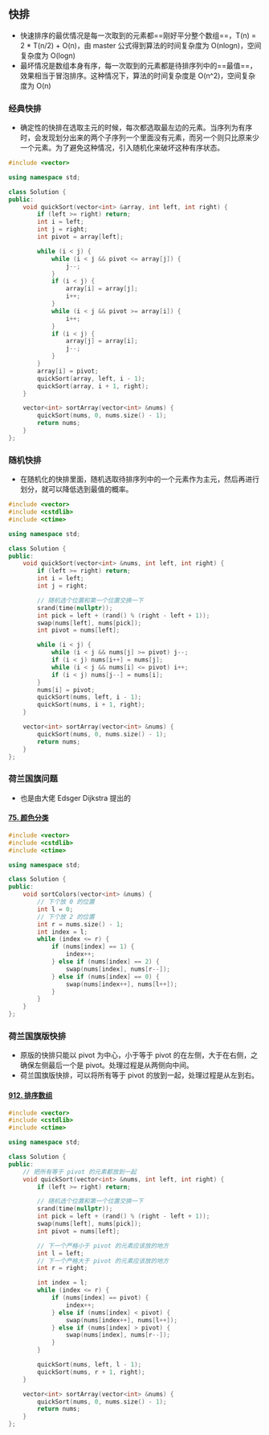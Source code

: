 ## 快排

- 快速排序的最优情况是每一次取到的元素都==刚好平分整个数组==，T(n) = 2 * T(n/2) + O(n)，由 master 公式得到算法的时间复杂度为 O(nlogn)，空间复杂度为 O(logn)
- 最坏情况是数组本身有序，每一次取到的元素都是待排序列中的==最值==，效果相当于冒泡排序。这种情况下，算法的时间复杂度是 O(n\^2)，空间复杂度为 O(n)

### 经典快排

- 确定性的快排在选取主元的时候，每次都选取最左边的元素。当序列为有序时，会发现划分出来的两个子序列一个里面没有元素，而另一个则只比原来少一个元素。为了避免这种情况，引入随机化来破坏这种有序状态。

```c++
#include <vector>

using namespace std;

class Solution {
public:
    void quickSort(vector<int> &array, int left, int right) {
        if (left >= right) return;
        int i = left;
        int j = right;
        int pivot = array[left];

        while (i < j) {
            while (i < j && pivot <= array[j]) {
                j--;
            }
            if (i < j) {
                array[i] = array[j];
                i++;
            }
            while (i < j && pivot >= array[i]) {
                i++;
            }
            if (i < j) {
                array[j] = array[i];
                j--;
            }
        }
        array[i] = pivot;
        quickSort(array, left, i - 1);
        quickSort(array, i + 1, right);
    }

    vector<int> sortArray(vector<int> &nums) {
        quickSort(nums, 0, nums.size() - 1);
        return nums;
    }
};
```

### 随机快排

- 在随机化的快排里面，随机选取待排序列中的一个元素作为主元，然后再进行划分，就可以降低选到最值的概率。

```c++
#include <vector>
#include <cstdlib>
#include <ctime>

using namespace std;

class Solution {
public:
    void quickSort(vector<int> &nums, int left, int right) {
        if (left >= right) return;
        int i = left;
        int j = right;

        // 随机选个位置和第一个位置交换一下
        srand(time(nullptr));
        int pick = left + (rand() % (right - left + 1));
        swap(nums[left], nums[pick]);
        int pivot = nums[left];

        while (i < j) {
            while (i < j && nums[j] >= pivot) j--;
            if (i < j) nums[i++] = nums[j];
            while (i < j && nums[i] <= pivot) i++;
            if (i < j) nums[j--] = nums[i];
        }
        nums[i] = pivot;
        quickSort(nums, left, i - 1);
        quickSort(nums, i + 1, right);
    }

    vector<int> sortArray(vector<int> &nums) {
        quickSort(nums, 0, nums.size() - 1);
        return nums;
    }
};
```

### 荷兰国旗问题

- 也是由大佬 Edsger Dijkstra 提出的

#### [75. 颜色分类](https://leetcode.cn/problems/sort-colors/)

```c++
#include <vector>
#include <cstdlib>
#include <ctime>

using namespace std;

class Solution {
public:
    void sortColors(vector<int> &nums) {
        // 下个放 0 的位置
        int l = 0;
        // 下个放 2 的位置
        int r = nums.size() - 1;
        int index = l;
        while (index <= r) {
            if (nums[index] == 1) {
                index++;
            } else if (nums[index] == 2) {
                swap(nums[index], nums[r--]);
            } else if (nums[index] == 0) {
                swap(nums[index++], nums[l++]);
            }
        }
    }
};
```

### 荷兰国旗版快排

- 原版的快排只能以 pivot 为中心，小于等于 pivot 的在左侧，大于在右侧，之确保左侧最后一个是 pivot。处理过程是从两侧向中间。
- 荷兰国旗版快排，可以将所有等于 pivot 的放到一起，处理过程是从左到右。

#### [912. 排序数组](https://leetcode.cn/problems/sort-an-array/)

```c++
#include <vector>
#include <cstdlib>
#include <ctime>

using namespace std;

class Solution {
public:
    // 把所有等于 pivot 的元素都放到一起
    void quickSort(vector<int> &nums, int left, int right) {
        if (left >= right) return;

        // 随机选个位置和第一个位置交换一下
        srand(time(nullptr));
        int pick = left + (rand() % (right - left + 1));
        swap(nums[left], nums[pick]);
        int pivot = nums[left];

        // 下一个严格小于 pivot 的元素应该放的地方
        int l = left;
        // 下一个严格大于 pivot 的元素应该放的地方
        int r = right;

        int index = l;
        while (index <= r) {
            if (nums[index] == pivot) {
                index++;
            } else if (nums[index] < pivot) {
                swap(nums[index++], nums[l++]);
            } else if (nums[index] > pivot) {
                swap(nums[index], nums[r--]);
            }
        }

        quickSort(nums, left, l - 1);
        quickSort(nums, r + 1, right);
    }

    vector<int> sortArray(vector<int> &nums) {
        quickSort(nums, 0, nums.size() - 1);
        return nums;
    }
};
```